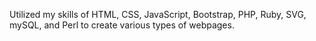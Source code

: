 Utilized my skills of HTML, CSS, JavaScript, Bootstrap, PHP, Ruby, SVG, mySQL, and Perl to create various types of webpages.
